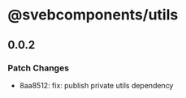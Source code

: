 # @svebcomponents/utils

## 0.0.2

### Patch Changes

- 8aa8512: fix: publish private utils dependency
